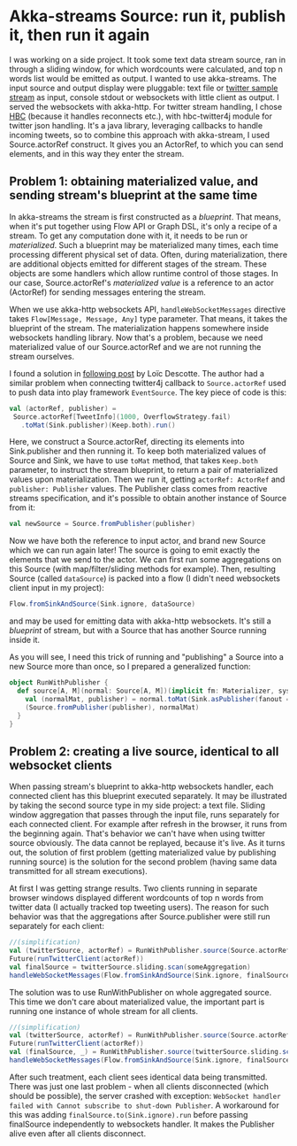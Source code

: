 # Akka-streams Source: run it, publish it, then run it again #

I was working on a side project.  It took some text data stream source, ran in through a sliding window, for which wordcounts were calculated, and top n words list would be emitted as output.  I wanted to use akka-streams.  The input source and output display were pluggable: text file or [twitter sample stream](https://dev.twitter.com/streaming/reference/get/statuses/sample) as input, console stdout or websockets with little client as output.  I served the websockets with akka-http.  For twitter stream handling, I chose [HBC](https://github.com/twitter/hbc) (because it handles reconnects etc.), with hbc-twitter4j module for twitter json handling.  It's a java library, leveraging callbacks to handle incoming tweets, so to combine this approach with akka-stream, I used Source.actorRef construct.  It gives you an ActorRef, to which you can send elements, and in this way they enter the stream.

## Problem 1: obtaining materialized value, and sending stream's blueprint at the same time ##

In akka-streams the stream is first constructed as a *blueprint*.  That means, when it's put together using Flow API or Graph DSL, it's only a recipe of a stream.  To get any computation done with it, it needs to be run or *materialized*.  Such a blueprint may be materialized many times, each time processing different physical set of data.  Often, during materialization, there are additional objects emitted for different stages of the stream.  These objects are some handlers which allow runtime control of those stages.  In our case, Source.actorRef's *materialized value* is a reference to an actor (ActorRef) for sending messages entering the stream.

When we use akka-http websockets API, `handleWebSocketMessages` directive takes `Flow[Message, Message, Any]` type parameter.  That means, it takes the blueprint of the stream.  The materialization happens somewhere inside websockets handling library.  Now that's a problem, because we need materialized value of our Source.actorRef and we are not running the stream ourselves.

I found a solution in [following post](http://loicdescotte.github.io/posts/play-akka-streams-twitter/) by Loïc Descotte.  The author had a similar problem when connecting twitter4j callback to `Source.actorRef` used to push data into play framework `EventSource`.  The key piece of code is this:

```scala
val (actorRef, publisher) =
 Source.actorRef[TweetInfo](1000, OverflowStrategy.fail)
   .toMat(Sink.publisher)(Keep.both).run()
```

Here, we construct a Source.actorRef, directing its elements into Sink.publisher and then running it.  To keep both materialized values of Source and Sink, we have to use `toMat` method, that takes `Keep.both` parameter, to instruct the stream blueprint, to return a pair of materialized values upon materialization.  Then we run it, getting `actorRef: ActorRef` and `publisher: Publisher` values.  The Publisher class comes from reactive streams specification, and it's possible to obtain another instance of Source from it:

```scala
val newSource = Source.fromPublisher(publisher)
```

Now we have both the reference to input actor, and brand new Source which we can run again later!  The source is going to emit exactly the elements that we send to the actor.  We can first run some aggregations on this Source (with map/filter/sliding methods for example).  Then, resulting Source (called `dataSource`) is packed into a flow (I didn't need websockets client input in my project):

```scala
Flow.fromSinkAndSource(Sink.ignore, dataSource)
```

and may be used for emitting data with akka-http websockets.  It's still a *blueprint* of stream, but with a Source that has another Source running inside it.

As you will see, I need this trick of running and "publishing" a Source into a new Source more than once, so I prepared a generalized function: 

```scala
object RunWithPublisher {
  def source[A, M](normal: Source[A, M])(implicit fm: Materializer, system: ActorSystem): (Source[A, NotUsed], M) = {
    val (normalMat, publisher) = normal.toMat(Sink.asPublisher(fanout = true))(Keep.both).run
    (Source.fromPublisher(publisher), normalMat)
  }
}
```

## Problem 2: creating a live source, identical to all websocket clients ##

When passing stream's blueprint to akka-http websockets handler, each connected client has this blueprint executed separately.  It may be illustrated by taking the second source type in my side project: a text file.  Sliding window aggregation that passes through the input file, runs separately for each connected client.  For example after refresh in the browser, it runs from the beginning again.  That's behavior we can't have when using twitter source obviously.  The data cannot be replayed, because it's live.  As it turns out, the solution of first problem (getting materialized value by publishing running source) is the solution for the second problem (having same data transmitted for all stream executions).

At first I was getting strange results.  Two clients running in separate browser windows displayed different wordcounts of top n words from twitter data (I actually tracked top tweeting users).  The reason for such behavior was that the aggregations after Source.publisher were still run separately for each client:

```scala
//(simplification)
val (twitterSource, actorRef) = RunWithPublisher.source(Source.actorRef)
Future(runTwitterClient(actorRef))
val finalSource = twitterSource.sliding.scan(someAggregation)
handleWebSocketMessages(Flow.fromSinkAndSource(Sink.ignore, finalSource))
```

The solution was to use RunWithPublisher on whole aggregated source.  This time we don't care about materialized value, the important part is running one instance of whole stream for all clients.

```scala
//(simplification)
val (twitterSource, actorRef) = RunWithPublisher.source(Source.actorRef)
Future(runTwitterClient(actorRef))
val (finalSource, _) = RunWithPublisher.source(twitterSource.sliding.scan(someAggregation))
handleWebSocketMessages(Flow.fromSinkAndSource(Sink.ignore, finalSource))
```

After such treatment, each client sees identical data being transmitted.  There was just one last problem - when all clients disconnected (which should be possible), the server crashed with exception: `WebSocket handler failed with Cannot subscribe to shut-down Publisher`.  A workaround for this was adding `finalSource.to(Sink.ignore).run` before passing finalSource independently to websockets handler.  It makes the Publisher alive even after all clients disconnect.